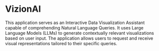 # VizionAI
This application serves as an Interactive Data Visualization Assistant capable of comprehending Natural Language Queries. It uses Large Language Models (LLMs) to generate contextually relevant visualizations based on user input. The application allows users to request and receive visual representations tailored to their specific queries.
